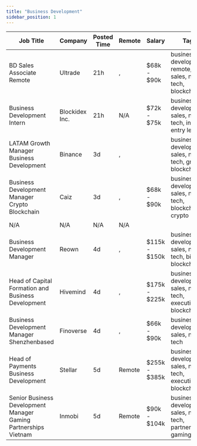 ```yaml
---
title: "Business Development"
sidebar_position: 1
---
```


| Job Title | Company | Posted Time | Remote | Salary | Tags | Apply Link |
|-----------|---------|-------------|--------|--------|------|------------|
| BD Sales Associate Remote | Ultrade | 21h | , | $68k - $90k | business development, remote, sales, non tech, blockchain | [Apply](https://web3.career/bd-sales-associate-remote-ultrade/101360) |
| Business Development Intern | Blockidex Inc. | 21h | N/A | $72k - $75k | business development, sales, non tech, intern, entry level | [Apply](https://web3.career/business-development-intern-blockidexinc/101337) |
| LATAM Growth Manager Business Development | Binance | 3d | , |  | business development, sales, non tech, growth, blockchain | [Apply](https://web3.career/latam-growth-manager-business-development-binance/101244) |
| Business Development Manager Crypto Blockchain | Caiz | 3d | , | $68k - $90k | business development, sales, non tech, blockchain, crypto | [Apply](https://web3.career/business-development-manager-crypto-blockchain-caiz/101229) |
| N/A | N/A | N/A | N/A |  |  | [Apply](https://web3.career/metana) |
| Business Development Manager | Reown | 4d | , | $115k - $150k | business development, sales, non tech, bitcoin, blockchain | [Apply](https://web3.career/business-development-manager-reown/101069) |
| Head of Capital Formation and Business Development | Hivemind | 4d | , | $175k - $225k | business development, sales, non tech, executive, blockchain | [Apply](https://web3.career/head-of-capital-formation-and-business-development-hivemind/101068) |
| Business Development Manager Shenzhenbased | Finoverse | 4d | , | $66k - $90k | business development, sales, non tech | [Apply](https://web3.career/business-development-manager-shenzhen-based-finoverse/101051) |
| Head of Payments Business Development | Stellar | 5d | Remote | $255k - $385k | business development, sales, non tech, executive, blockchain | [Apply](https://web3.career/head-of-payments-business-development-stellar/97571) |
| Senior Business Development Manager Gaming Partnerships Vietnam | Inmobi | 5d | Remote | $90k - $104k | business development, sales, non tech, partnership, gaming | [Apply](https://web3.career/senior-business-development-manager-gaming-partnerships-vietnam-inmobi/100956) |
